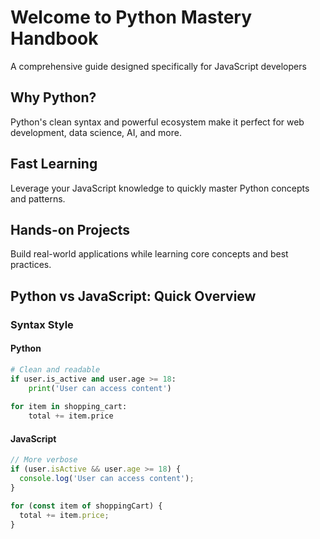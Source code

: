 # Welcome to Python Mastery Handbook

A comprehensive guide designed specifically for JavaScript developers

## Why Python?

Python's clean syntax and powerful ecosystem make it perfect for web development, data science, AI, and more.

## Fast Learning

Leverage your JavaScript knowledge to quickly master Python concepts and patterns.

## Hands-on Projects

Build real-world applications while learning core concepts and best practices.

## Python vs JavaScript: Quick Overview

### Syntax Style

#### Python
```python
# Clean and readable
if user.is_active and user.age >= 18:
    print('User can access content')
    
for item in shopping_cart:
    total += item.price
```

#### JavaScript
```javascript
// More verbose
if (user.isActive && user.age >= 18) {
  console.log('User can access content');
}

for (const item of shoppingCart) {
  total += item.price;
}
```
